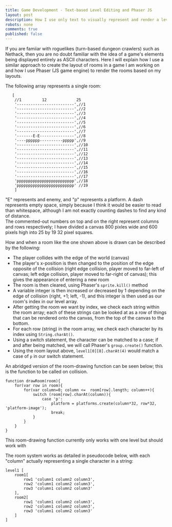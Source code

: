 ```yaml
---
title: Game Development - Text-based Level Editing and Phaser JS
layout: post
description: How I use only text to visually represent and render a level's layout; think ASCII art or Nethack.
robots: none
comments: true
published: false
---
```


If you are famiiar with roguelikes (turn-based dungeon crawlers) such as Nethack, then you are no doubt familiar with the idea of a game's elements being displayed entirely as ASCII characters. Here I will explain how I use a similar approach to create the layout of rooms in a game I am working on and how I use Phaser (JS game engine) to render the rooms based on my layouts.

The following array represents a single room: 
 
```
   [
    //1         12             25
    '-------------------------',//1
    '-------------------------',//2
    '-------------------------',//3
    '-------------------------',//4
    '-------------------------',//5
    '-------------------------',//6
    '-------------------------',//7
    '-------E-E---------------',//8
    '----pppppp----------ppppp',//9
    '-------------------------',//10
    '-------------------------',//11
    '-------------------------',//12
    '-------------------------',//13
    '-------------------------',//14
    '-------------------------',//15
    '-------------------------',//16
    '-------------------------',//17
    'ppppppppppppppppppppppppp',//18
    'ppppppppppppppppppppppppp' //19
    ]
```  

"E" represents and enemy, and "p" represents a platform. A dash represents empty space, simply because I think it would be easier to read than whitespace, although I am not exactly counting dashes to find any kind of distance.  
The commented-out numbers on top and on the right represent columns and rows respectively; I have divided a canvas 800 pixles wide and 600 pixels high into 25 by 19 32 pixel squares.  

How and when a room like the one shown above is drawn can be described by the following:  
- The player collides with the edge of the world (canvas)
- The player's x-position is then changed to the position of the edge opposite of the collision (right edge collision, player moved to far-left of canvas; left edge collision, player moved to far-right of canvas); this gives the appearance of entering a new room
- The room is then cleared, using Phaser's `sprite.kill()` method
- A variable integer is then increased or decreased by 1 depending on the edge of collision (right, +1; left, -1), and this integer is then used as our room's index in our level array.
- After getting the room we want by index, we check each string within the room array; each of these strings can be looked at as a row of things that can be rendered onto the canvas, from the top of the canvas to the bottom.
- For each row (string) in the room array, we check each character by its index using `String.charAt()`.
- Using a switch statement, the character can be matched to a case; if and after being matched, we will call Phaser's `group.create()` function.
- Using the room layout above, `level1[0][8].charAt(4)` would match a case of `p` in our switch statement.  

An abridged version of the room-drawing function can be seen below; this is the function to be called on collision.

```
function drawRoom(room){
    for(var row in room){
        for(var column=0; column <=  room[row].length; column++){
            switch (room[row].charAt(column)){
                case 'p':
                    platform = platforms.create(column*32, row*32, 'platform-image');
                    break;
            }
        }
    }
}
```  
This room-drawing function currently only works with one level but should work with 

The room system works as detailed in pseudocode below, with each "column" actually representing a single character in a string:  

```
level1 [
	room1[ 
		row1 'column1 column2 column3',
		row2 'column1 column2 column3',
		row3 'column1 column2 column3'
	],
	room2[ 
		row1 'column1 column2 column3',
		row2 'column1 column2 column3',
		row3 'column1 column2 column3'
	]
]
```	
